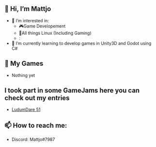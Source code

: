 ## 👋 Hi, I’m Mattjo
- 👀 I’m interested in:
  - 🎮Game Developement 
  - 🐧All things Linux (Including Gaming)
  - :
- 🌱 I’m currently learning to develop games in Unity3D and Godot using C#

## :tada: My Games 
  - Nothing yet

## I took part in some GameJams here you can check out my entries
- [LudumDare 51](https://ldjam.com/events/ludum-dare/51/dodgeball-deathjam)

## 📫 How to reach me: 
  - Discord: Mattjo#7987

<!---
MattjoDev/Ashgramor is a ✨ special ✨ repository because its `README.md` (this file) appears on your GitHub profile.
You can click the Preview link to take a look at your changes.
--->

